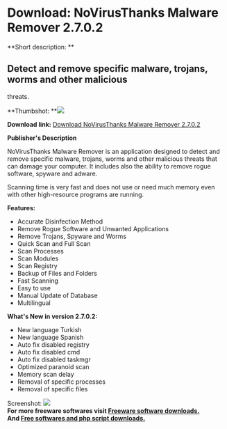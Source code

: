 # Download: NoVirusThanks Malware Remover 2.7.0.2

**Short description: **

## Detect and remove specific malware, trojans, worms and other malicious
threats.

  
**Thumbshot: **![](http://www.freewarefiles.com/screenshot/nvthxmlwrrmvr2_md.jpg)   
  
**Download link:** [Download NoVirusThanks Malware Remover 2.7.0.2](http://freesoftwares.boysofts.com/NoVirusThanks-Malware-Remover_program_56600.html)  
  

**Publisher's Description**  
  

NoVirusThanks Malware Remover is an application designed to detect and remove
specific malware, trojans, worms and other malicious threats that can damage
your computer. It includes also the ability to remove rogue software, spyware
and adware.

Scanning time is very fast and does not use or need much memory even with
other high-resource programs are running.

**Features:**

  * Accurate Disinfection Method 
  * Remove Rogue Software and Unwanted Applications 
  * Remove Trojans, Spyware and Worms 
  * Quick Scan and Full Scan 
  * Scan Processes 
  * Scan Modules 
  * Scan Registry 
  * Backup of Files and Folders 
  * Fast Scanning 
  * Easy to use 
  * Manual Update of Database 
  * Multilingual 

**What's New in version 2.7.0.2:**

  * New language Turkish 
  * New language Spanish 
  * Auto fix disabled registry 
  * Auto fix disabled cmd 
  * Auto fix disabled taskmgr 
  * Optimized paranoid scan 
  * Memory scan delay 
  * Removal of specific processes 
  * Removal of specific files 

  
  
Screenshot: ![](http://www.freewarefiles.com/screenshot/nvthxmlwrrmvr2.jpg)  
**For more freeware softwares visit [Freeware software downloads.](http://freesoftwares.boysofts.com/)**   
**And [Free softwares and php script downloads.](http://www.boysofts.com/)**

